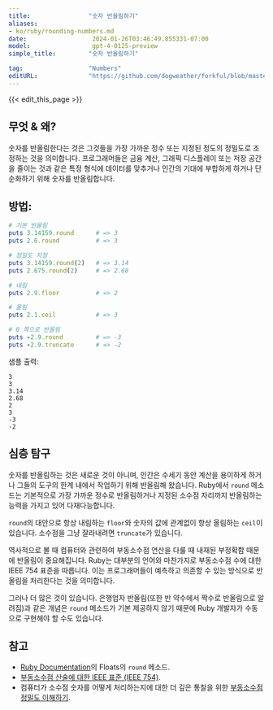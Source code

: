 ```yaml
---
title:                "숫자 반올림하기"
aliases:
- ko/ruby/rounding-numbers.md
date:                  2024-01-26T03:46:49.855331-07:00
model:                 gpt-4-0125-preview
simple_title:         "숫자 반올림하기"

tag:                  "Numbers"
editURL:              "https://github.com/dogweather/forkful/blob/master/content/ko/ruby/rounding-numbers.md"
---
```


{{< edit_this_page >}}

## 무엇 & 왜?
숫자를 반올림한다는 것은 그것들을 가장 가까운 정수 또는 지정된 정도의 정밀도로 조정하는 것을 의미합니다. 프로그래머들은 금융 계산, 그래픽 디스플레이 또는 저장 공간을 줄이는 것과 같은 특정 형식에 데이터를 맞추거나 인간의 기대에 부합하게 하거나 단순화하기 위해 숫자를 반올림합니다.

## 방법:

```Ruby
# 기본 반올림
puts 3.14159.round      # => 3
puts 2.6.round          # => 3

# 정밀도 지정
puts 3.14159.round(2)   # => 3.14
puts 2.675.round(2)     # => 2.68

# 내림
puts 2.9.floor          # => 2

# 올림
puts 2.1.ceil           # => 3

# 0 쪽으로 반올림
puts -2.9.round         # => -3
puts -2.9.truncate      # => -2
```

샘플 출력:
```
3
3
3.14
2.68
2
3
-3
-2
```

## 심층 탐구
숫자를 반올림하는 것은 새로운 것이 아니며, 인간은 수세기 동안 계산을 용이하게 하거나 그들의 도구의 한계 내에서 작업하기 위해 반올림해 왔습니다. Ruby에서 `round` 메소드는 기본적으로 가장 가까운 정수로 반올림하거나 지정된 소수점 자리까지 반올림하는 능력을 가지고 있어 다재다능합니다.

`round`의 대안으로 항상 내림하는 `floor`와 숫자의 값에 관계없이 항상 올림하는 `ceil`이 있습니다. 소수점을 그냥 잘라내려면 `truncate`가 있습니다.

역사적으로 볼 때 컴퓨터와 관련하여 부동소수점 연산을 다룰 때 내재된 부정확함 때문에 반올림이 중요해집니다. Ruby는 대부분의 언어와 마찬가지로 부동소수점 수에 대한 IEEE 754 표준을 따릅니다. 이는 프로그래머들이 예측하고 의존할 수 있는 방식으로 반올림을 처리한다는 것을 의미합니다.

그러나 더 많은 것이 있습니다. 은행업자 반올림(또한 반 약수에서 짝수로 반올림으로 알려짐)과 같은 개념은 `round` 메소드가 기본 제공하지 않기 때문에 Ruby 개발자가 수동으로 구현해야 할 수도 있습니다.

## 참고
- [Ruby Documentation](https://ruby-doc.org/core-3.0.0/Float.html#method-i-round)의 Floats의 `round` 메소드.
- [부동소수점 산술에 대한 IEEE 표준 (IEEE 754)](https://ieeexplore.ieee.org/document/4610935).
- 컴퓨터가 소수점 숫자를 어떻게 처리하는지에 대한 더 깊은 통찰을 위한 [부동소수점 정밀도 이해하기](https://floating-point-gui.de/).
